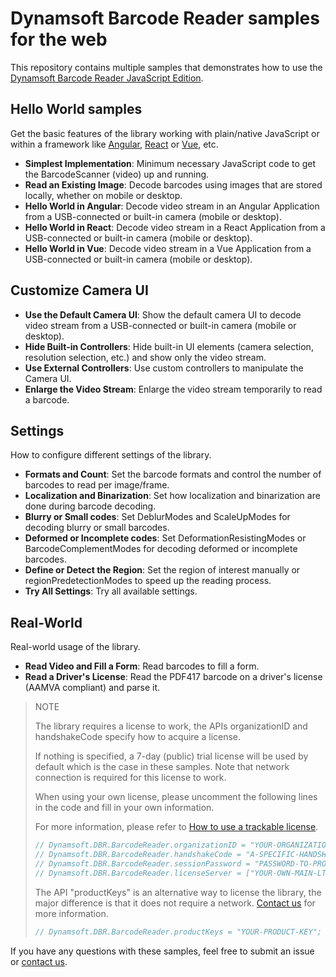 # Dynamsoft Barcode Reader samples for the web

This repository contains multiple samples that demonstrates how to use the [Dynamsoft Barcode Reader JavaScript Edition](https://www.dynamsoft.com/barcode-reader/sdk-javascript/).

## Hello World samples

Get the basic features of the library working with plain/native JavaScript or within a framework like [Angular](https://angular.io/), [React](https://reactjs.org/) or [Vue](https://vuejs.org/), etc.

* **Simplest Implementation**: Minimum necessary JavaScript code to get the BarcodeScanner (video) up and running.
* **Read an Existing Image**: Decode barcodes using images that are stored locally, whether on mobile or desktop.
* **Hello World in Angular**: Decode video stream in an Angular Application from a USB-connected or built-in camera (mobile or desktop).
* **Hello World in React**: Decode video stream in a React Application from a USB-connected or built-in camera (mobile or desktop).
* **Hello World in Vue**: Decode video stream in a Vue Application from a USB-connected or built-in camera (mobile or desktop).

## Customize Camera UI

* **Use the Default Camera UI**: Show the default camera UI to decode video stream from a USB-connected or built-in camera (mobile or desktop).
* **Hide Built-in Controllers**: Hide built-in UI elements (camera selection, resolution selection, etc.) and show only the video stream.
* **Use External Controllers**: Use custom controllers to manipulate the Camera UI.
* **Enlarge the Video Stream**: Enlarge the video stream temporarily to read a barcode.

## Settings

How to configure different settings of the library.

* **Formats and Count**: Set the barcode formats and control the number of barcodes to read per image/frame.
* **Localization and Binarization**: Set how localization and binarization are done during barcode decoding.
* **Blurry or Small codes**: Set DeblurModes and ScaleUpModes for decoding blurry or small barcodes.
* **Deformed or Incomplete codes**: Set DeformationResistingModes or BarcodeComplementModes for decoding deformed or incomplete barcodes.
* **Define or Detect the Region**: Set the region of interest manually or regionPredetectionModes to speed up the reading process.
* **Try All Settings**: Try all available settings.

## Real-World

Real-world usage of the library.

* **Read Video and Fill a Form**: Read barcodes to fill a form.
* **Read a Driver's License**: Read the PDF417 barcode on a driver's license (AAMVA compliant) and parse it.

> NOTE
>  
> The library requires a license to work, the APIs organizationID and handshakeCode specify how to acquire a license.
>  
> If nothing is specified, a 7-day (public) trial license will be used by default which is the case in these samples. Note that network connection is required for this license to work.
>
> When using your own license, please uncomment the following lines in the code and fill in your own information.
> 
> For more information, please refer to [How to use a trackable license](https://www.dynamsoft.com/license-tracking/docs/about/licensefaq.html?ver=latest#how-to-use-a-trackable-license).
> 
> ``` javascript
> // Dynamsoft.DBR.BarcodeReader.organizationID = "YOUR-ORGANIZATION-ID";
> // Dynamsoft.DBR.BarcodeReader.handshakeCode = "A-SPECIFIC-HANDSHAKECODE";
> // Dynamsoft.DBR.BarcodeReader.sessionPassword = "PASSWORD-TO-PROTECT-YOUR-LICENSE"; // Important field to protect your license.
> // Dynamsoft.DBR.BarcodeReader.licenseServer = ["YOUR-OWN-MAIN-LTS", "YOUR-OWN-STANDBY-LTS"]; // Ignore this line if you are using Dynamsoft-hosting LTS
> ```
> 
> The API "productKeys" is an alternative way to license the library, the major difference is that it does not require a network. [Contact us](https://www.dynamsoft.com/company/contact/) for more information.
> 
> ``` javascript
> // Dynamsoft.DBR.BarcodeReader.productKeys = "YOUR-PRODUCT-KEY";
> ```

If you have any questions with these samples, feel free to submit an issue or [contact us](https://www.dynamsoft.com/company/contact/).
